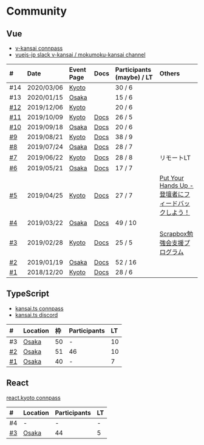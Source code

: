 # Community

## Vue
- [v-kansai connpass](https://vuekansai.connpass.com/)
- [vuejs-jp slack v-kansai / mokumoku-kansai channel](https://vuejs-jp.slack.com/)

| # | Date | Event Page | Docs | Participants (maybe) / LT | Others |
|:---|:---|:---|:---|:---|:---|
| #14 | 2020/03/06 | [Kyoto](https://vuekansai.connpass.com/event/165408/) | | 30 / 6 | |
| #13 | 2020/01/15 | [Osaka](https://vuekansai.connpass.com/event/158588/) | | 15 / 6 | |
| [#12](https://webneko.dev/posts/enter-the-final-v-kansai-in-2019) | 2019/12/06 | [Kyoto](https://vuekansai.connpass.com/event/153925/) | | 20 / 6 | |
| [#11](https://webneko.dev/posts/enter-the-v-kansai-11-with-kyoto-dev-cafe) | 2019/10/09 | [Kyoto](https://vuekansai.connpass.com/event/144194/) | [Docs](https://nekohack.github.io/v-kansai/event/#v-kansai-11) | 26 / 5 | |
| [#10](https://webneko.dev/posts/enter-the-v-kansai-10-in-osaka) | 2019/09/18 | [Osaka](https://vuekansai.connpass.com/event/143861/) | [Docs](https://nekohack.github.io/v-kansai/event/#v-kansai-10) | 20 / 6 | |
| [#9](https://webneko.dev/posts/enter-the-v-kansai-9-with-fjug-osaka) | 2019/08/21 | [Kyoto](https://vuekansai.connpass.com/event/137411/) | [Docs](https://nekohack.github.io/v-kansai/event/#v-kansai-9) | 38 / 9 | |
| [#8](https://webneko.dev/posts/enter-the-v-kansai-8-in-osaka) | 2019/07/24 | [Osaka](https://vuekansai.connpass.com/event/136514/) | [Docs](https://nekohack.github.io/v-kansai/event/#v-kansai-8) | 28 / 7 | |
| [#7](https://webneko.dev/posts/enter-the-v-kansai-7-in-kyoto) | 2019/06/22 | [Kyoto](https://vuekansai.connpass.com/event/127057/) | [Docs](https://nekohack.github.io/v-kansai/event/#v-kansai-7) | 28 / 8 | リモートLT |
| [#6](https://webneko.dev/posts/enter-the-v-kansai-6-with-monaca-ug-osaka) | 2019/05/21 | [Osaka](https://vuekansai.connpass.com/event/126754/) | [Docs](https://nekohack.github.io/v-kansai/event/#v-kansai-6) | 17 / 7 | |
| [#5](https://webneko.dev/posts/enter-the-final-v-kansai-of-the-heisei-period) | 2019/04/25 | [Kyoto](https://vuekansai.connpass.com/event/122664/) | [Docs](https://nekohack.github.io/v-kansai/event/#v-kansai-5) | 27 / 7 | [Put Your Hands Up - 登壇者にフィードバックしよう！](https://pyhu.nkgr.app/) |
| [#4](https://webneko.dev/posts/enter-the-fourth-v-kansai-vue-js-nuxt-meetup-in-osaka) | 2019/03/22 | [Osaka](https://vuekansai.connpass.com/event/121581/) | [Docs](https://nekohack.github.io/v-kansai/event/#v-kansai-4) | 49 / 10 | |
| [#3](https://webneko.dev/posts/enter-the-third-v-kansai-vue-js-nuxt-meetup-in-kyoto) | 2019/02/28 | [Kyoto](https://vuekansai.connpass.com/event/114795/) | [Docs](https://nekohack.github.io/v-kansai/event/#v-kansai-3) | 25 / 5 | [Scrapbox勉強会支援プログラム](https://scrapbox.io/study-group-support/) |
| [#2](https://webneko.dev/posts/enter-the-second-vue-js-nuxt-meetup-in-osaka) | 2019/01/19 | [Osaka](https://vuekansai.connpass.com/event/112900/) | [Docs](https://nekohack.github.io/v-kansai/event/#v-kansai-2) | 52 / 16 | |
| [#1](https://webneko.dev/posts/enter-the-first-vue-js-nuxt-meetup-in-kyoto) | 2018/12/20 | [Kyoto](https://vuekansai.connpass.com/event/110542/) | [Docs](https://nekohack.github.io/v-kansai/event/#v-kansai-1) | 28 / 6 | |

## TypeScript
- [kansai.ts connpass](https://kansaits.connpass.com/)
- [kansai.ts discord](https://discord.gg/AJPs2Uh)

| # | Location | 枠 | Participants | LT |
|:---|:---|:---|:---|:---|
| #3 | [Osaka](https://kansaits.connpass.com/event/147686/) | 50 | - | 10 |
| [#2](https://webneko.dev/posts/enter-the-kansai-ts-2-in-osaka) | [Osaka](https://kansaits.connpass.com/event/131541/) | 51| 46 | 10 |
| [#1](https://webneko.dev/posts/enter-the-kansai-ts-1-in-osaka) | [Osaka](https://kansaits.connpass.com/event/130120/) | 40 | - | 7 |

## React
[react.kyoto connpass](https://react-kyoto.connpass.com/)

| # | Location | Participants | LT |
|:---|:---|:---|:---|
| #4 | - | - | - |
| [#3](https://webneko.dev/posts/enter-the-react-kyoto-v0-3-0) | [Osaka](https://react-kyoto.connpass.com/event/137847/) | 44 | 5 |
